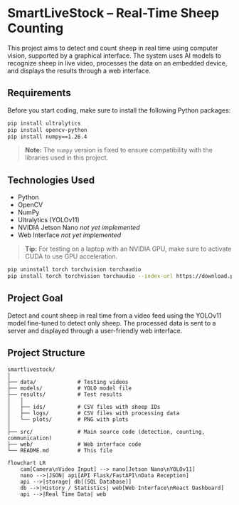 
# SmartLiveStock – Real-Time Sheep Counting

This project aims to detect and count sheep in real time using computer vision, supported by a graphical interface. The system uses AI models to recognize sheep in live video, processes the data on an embedded device, and displays the results through a web interface.

## Requirements

Before you start coding, make sure to install the following Python packages:

```bash
pip install ultralytics
pip install opencv-python
pip install numpy==1.26.4
```

> **Note:** The `numpy` version is fixed to ensure compatibility with the libraries used in this project.


## Technologies Used

* Python
* OpenCV
* NumPy
* Ultralytics (YOLOv11)
* NVIDIA Jetson Nano _not yet implemented_
* Web Interface _not yet implemented_

> **Tip:** For testing on a laptop with an NVIDIA GPU, make sure to activate CUDA to use GPU acceleration.

```bash
pip uninstall torch torchvision torchaudio
pip install torch torchvision torchaudio --index-url https://download.pytorch.org/whl/cu118
```

## Project Goal

Detect and count sheep in real time from a video feed using the YOLOv11 model fine-tuned to detect only sheep. The processed data is sent to a server and displayed through a user-friendly web interface.

## Project Structure

```
smartlivestock/
│
├── data/             # Testing videos
├── models/           # YOLO model file
├── results/          # Test results
│   │
│   ├── ids/          # CSV files with sheep IDs
│   ├── logs/         # CSV files with processing data
│   └── plots/        # PNG with plots
│
├── src/              # Main source code (detection, counting, communication)
├── web/              # Web interface code
└── README.md         # This file
```


```mermaid
flowchart LR
    cam[Camera\nVideo Input] --> nano[Jetson Nano\nYOLOv11]
    nano -->|JSON| api[API Flask/FastAPI\nData Reception]
    api -->|storage| db[(SQL Database)]
    db -->|History / Statistics| web[Web Interface\nReact Dashboard]
    api -->|Real Time Data| web
```


[//]: # (## Contributions)

[//]: # ()
[//]: # (Feel free to open issues, suggest improvements, or submit pull requests.)

[//]: # (Let’s build something useful together!)